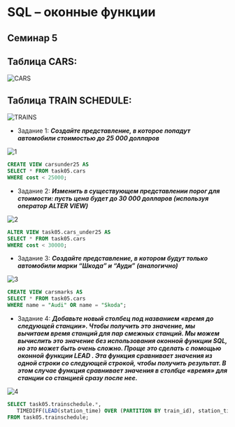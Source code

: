 # SQL – оконные функции

## Семинар 5

## Таблица CARS:

![CARS](https://media.discordapp.net/attachments/881919051679551509/1150454968998961242/image.png?width=1202&height=676)

## Таблица TRAIN SCHEDULE:

![TRAINS](https://media.discordapp.net/attachments/881919051679551509/1150461195426463875/image.png?width=1202&height=676)

* Задание 1: _**Создайте представление, в которое попадут автомобили стоимостью до 25 000 долларов**_ 

![1](https://media.discordapp.net/attachments/881919051679551509/1150456432697819216/image.png?width=1202&height=676)

 ```sql
CREATE VIEW carsunder25 AS
SELECT * FROM task05.cars
WHERE cost < 25000;
  ```

* Задание 2: _**Изменить в существующем представлении порог для стоимости: пусть цена будет до 30 000 долларов (используя оператор ALTER VIEW)**_ 

![2](https://media.discordapp.net/attachments/881919051679551509/1150457754050371734/image.png?width=1202&height=676)

 ```sql
ALTER VIEW task05.cars_under25 AS
SELECT * FROM task05.cars
WHERE cost < 30000;
  ```

* Задание 3: _**Создайте представление, в котором будут только автомобили марки “Шкода” и “Ауди” (аналогично)**_ 

![3](https://media.discordapp.net/attachments/881919051679551509/1150458476070457436/image.png?width=1202&height=676)

 ```sql
CREATE VIEW carsmarks AS
SELECT * FROM task05.cars
WHERE name = "Audi" OR name = "Skoda";
  ```

* Задание 4: _**Добавьте новый столбец под названием «время до следующей станции». Чтобы получить это значение, мы вычитаем время станций для пар смежных станций. Мы можем вычислить это значение без использования оконной функции SQL, но это может быть очень сложно. Проще это сделать с помощью оконной функции LEAD . Эта функция сравнивает значения из одной строки со следующей строкой, чтобы получить результат. В этом случае функция сравнивает значения в столбце «время» для станции со станцией сразу после нее.**_ 

![4](https://media.discordapp.net/attachments/881919051679551509/1150461654321078334/image.png?width=1202&height=676)

 ```sql
SELECT task05.trainschedule.*,
    TIMEDIFF(LEAD(station_time) OVER (PARTITION BY train_id), station_time) AS time_to_next_station
FROM task05.trainschedule;
  ```
